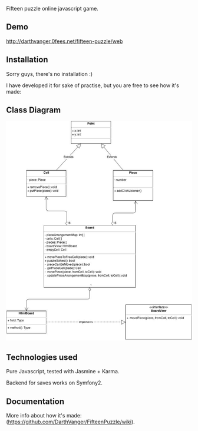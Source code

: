 Fifteen puzzle online javascript game.

Demo
----
http://darthvanger.0fees.net/fifteen-puzzle/web

Installation
------------
Sorry guys, there's no installation :)

I have developed it for sake of practise, but you are free to see how it's made:

Class Diagram
-------------
![Class Diagram](materials/uml/FifteenPuzzle.jpg)


Technologies used
-----------------
Pure Javascript, tested with Jasmine + Karma.

Backend for saves works on Symfony2.

Documentation
-------------
More info about how it's made: (https://github.com/DarthVanger/FifteenPuzzle/wiki).
